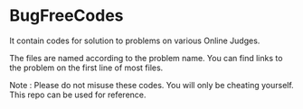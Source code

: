 # BugFreeCodes
It contain codes for solution to problems on various Online Judges.

The files are named according to the problem name. You can find links to the problem on the first line of most files.

Note : Please do not misuse these codes. You will only be cheating yourself. This repo can be used for reference.
